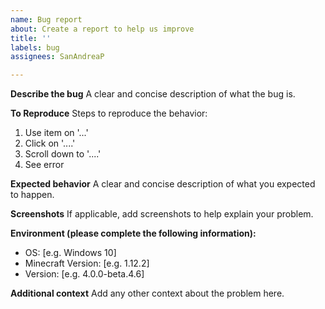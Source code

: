 ```yaml
---
name: Bug report
about: Create a report to help us improve
title: ''
labels: bug
assignees: SanAndreaP

---
```


**Describe the bug**
A clear and concise description of what the bug is.

**To Reproduce**
Steps to reproduce the behavior:
1. Use item on '...'
2. Click on '....'
3. Scroll down to '....'
4. See error

**Expected behavior**
A clear and concise description of what you expected to happen.

**Screenshots**
If applicable, add screenshots to help explain your problem.

**Environment (please complete the following information):**
 - OS: [e.g. Windows 10]
 - Minecraft Version: [e.g. 1.12.2]
 - Version: [e.g. 4.0.0-beta.4.6]

**Additional context**
Add any other context about the problem here.
